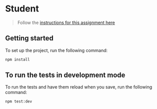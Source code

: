 # Student

> Follow the [instructions for this assignment here](https://www.essentialist.dev/products/the-software-essentialist/categories/2152828849/posts/2167490944)

## Getting started

To set up the project, run the following command:

```bash
npm install
```

## To run the tests in development mode

To run the tests and have them reload when you save, run the following command:

```bash
npm test:dev
```
